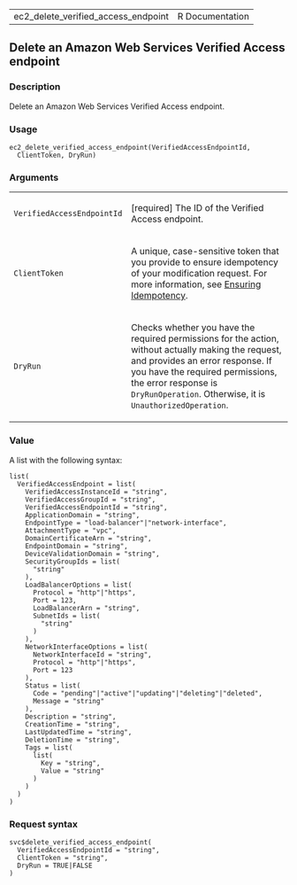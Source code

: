<table style="width: 100%;">
<tbody>
<tr class="odd">
<td>ec2_delete_verified_access_endpoint</td>
<td style="text-align: right;">R Documentation</td>
</tr>
</tbody>
</table>

## Delete an Amazon Web Services Verified Access endpoint

### Description

Delete an Amazon Web Services Verified Access endpoint.

### Usage

    ec2_delete_verified_access_endpoint(VerifiedAccessEndpointId,
      ClientToken, DryRun)

### Arguments

<table>
<colgroup>
<col style="width: 35%" />
<col style="width: 65%" />
</colgroup>
<tbody>
<tr class="odd">
<td><code
id="ec2_delete_verified_access_endpoint_:_VerifiedAccessEndpointId">VerifiedAccessEndpointId</code></td>
<td><p>[required] The ID of the Verified Access endpoint.</p></td>
</tr>
<tr class="even">
<td><code
id="ec2_delete_verified_access_endpoint_:_ClientToken">ClientToken</code></td>
<td><p>A unique, case-sensitive token that you provide to ensure
idempotency of your modification request. For more information, see <a
href="https://docs.aws.amazon.com/AWSEC2/latest/APIReference/Run_Instance_Idempotency.html">Ensuring
Idempotency</a>.</p></td>
</tr>
<tr class="odd">
<td><code
id="ec2_delete_verified_access_endpoint_:_DryRun">DryRun</code></td>
<td><p>Checks whether you have the required permissions for the action,
without actually making the request, and provides an error response. If
you have the required permissions, the error response is
<code>DryRunOperation</code>. Otherwise, it is
<code>UnauthorizedOperation</code>.</p></td>
</tr>
</tbody>
</table>

### Value

A list with the following syntax:

    list(
      VerifiedAccessEndpoint = list(
        VerifiedAccessInstanceId = "string",
        VerifiedAccessGroupId = "string",
        VerifiedAccessEndpointId = "string",
        ApplicationDomain = "string",
        EndpointType = "load-balancer"|"network-interface",
        AttachmentType = "vpc",
        DomainCertificateArn = "string",
        EndpointDomain = "string",
        DeviceValidationDomain = "string",
        SecurityGroupIds = list(
          "string"
        ),
        LoadBalancerOptions = list(
          Protocol = "http"|"https",
          Port = 123,
          LoadBalancerArn = "string",
          SubnetIds = list(
            "string"
          )
        ),
        NetworkInterfaceOptions = list(
          NetworkInterfaceId = "string",
          Protocol = "http"|"https",
          Port = 123
        ),
        Status = list(
          Code = "pending"|"active"|"updating"|"deleting"|"deleted",
          Message = "string"
        ),
        Description = "string",
        CreationTime = "string",
        LastUpdatedTime = "string",
        DeletionTime = "string",
        Tags = list(
          list(
            Key = "string",
            Value = "string"
          )
        )
      )
    )

### Request syntax

    svc$delete_verified_access_endpoint(
      VerifiedAccessEndpointId = "string",
      ClientToken = "string",
      DryRun = TRUE|FALSE
    )
